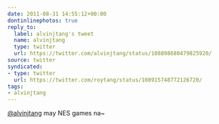 ```yaml
---
date: 2011-08-31 14:55:12+00:00
dontinlinephotos: true
reply_to:
  label: alvinjtang's tweet
  name: alvinjtang
  type: twitter
  url: https://twitter.com/alvinjtang/status/108898680479825920/
source: twitter
syndicated:
- type: twitter
  url: https://twitter.com/roytang/status/108915748772126720/
tags:
- alvinjtang
---
```


[@alvinjtang](https://twitter.com/alvinjtang/) may NES games na~
